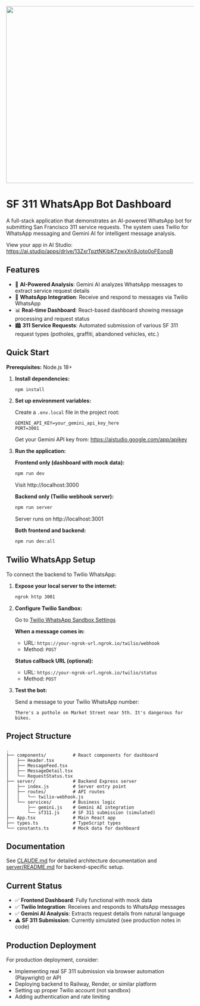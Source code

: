 <div align="center">
<img width="1200" height="475" alt="GHBanner" src="https://github.com/user-attachments/assets/0aa67016-6eaf-458a-adb2-6e31a0763ed6" />
</div>

# SF 311 WhatsApp Bot Dashboard

A full-stack application that demonstrates an AI-powered WhatsApp bot for submitting San Francisco 311 service requests. The system uses Twilio for WhatsApp messaging and Gemini AI for intelligent message analysis.

View your app in AI Studio: https://ai.studio/apps/drive/13ZxrTpztNKibK7zwxXn9Joto0oFEonoB

## Features

- 🤖 **AI-Powered Analysis**: Gemini AI analyzes WhatsApp messages to extract service request details
- 📱 **WhatsApp Integration**: Receive and respond to messages via Twilio WhatsApp
- 📊 **Real-time Dashboard**: React-based dashboard showing message processing and request status
- 🏙️ **311 Service Requests**: Automated submission of various SF 311 request types (potholes, graffiti, abandoned vehicles, etc.)

## Quick Start

**Prerequisites:** Node.js 18+

1. **Install dependencies:**
   ```bash
   npm install
   ```

2. **Set up environment variables:**

   Create a `.env.local` file in the project root:
   ```env
   GEMINI_API_KEY=your_gemini_api_key_here
   PORT=3001
   ```

   Get your Gemini API key from: https://aistudio.google.com/app/apikey

3. **Run the application:**

   **Frontend only (dashboard with mock data):**
   ```bash
   npm run dev
   ```
   Visit http://localhost:3000

   **Backend only (Twilio webhook server):**
   ```bash
   npm run server
   ```
   Server runs on http://localhost:3001

   **Both frontend and backend:**
   ```bash
   npm run dev:all
   ```

## Twilio WhatsApp Setup

To connect the backend to Twilio WhatsApp:

1. **Expose your local server to the internet:**
   ```bash
   ngrok http 3001
   ```

2. **Configure Twilio Sandbox:**

   Go to [Twilio WhatsApp Sandbox Settings](https://console.twilio.com/us1/develop/sms/settings/whatsapp-sandbox)

   **When a message comes in:**
   - URL: `https://your-ngrok-url.ngrok.io/twilio/webhook`
   - Method: `POST`

   **Status callback URL (optional):**
   - URL: `https://your-ngrok-url.ngrok.io/twilio/status`
   - Method: `POST`

3. **Test the bot:**

   Send a message to your Twilio WhatsApp number:
   ```
   There's a pothole on Market Street near 5th. It's dangerous for bikes.
   ```

## Project Structure

```
.
├── components/          # React components for dashboard
│   ├── Header.tsx
│   ├── MessageFeed.tsx
│   ├── MessageDetail.tsx
│   └── RequestStatus.tsx
├── server/              # Backend Express server
│   ├── index.js         # Server entry point
│   ├── routes/          # API routes
│   │   └── twilio-webhook.js
│   └── services/        # Business logic
│       ├── gemini.js    # Gemini AI integration
│       └── sf311.js     # SF 311 submission (simulated)
├── App.tsx              # Main React app
├── types.ts             # TypeScript types
└── constants.ts         # Mock data for dashboard
```

## Documentation

See [CLAUDE.md](CLAUDE.md) for detailed architecture documentation and [server/README.md](server/README.md) for backend-specific setup.

## Current Status

- ✅ **Frontend Dashboard**: Fully functional with mock data
- ✅ **Twilio Integration**: Receives and responds to WhatsApp messages
- ✅ **Gemini AI Analysis**: Extracts request details from natural language
- ⚠️ **SF 311 Submission**: Currently simulated (see production notes in code)

## Production Deployment

For production deployment, consider:
- Implementing real SF 311 submission via browser automation (Playwright) or API
- Deploying backend to Railway, Render, or similar platform
- Setting up proper Twilio account (not sandbox)
- Adding authentication and rate limiting
